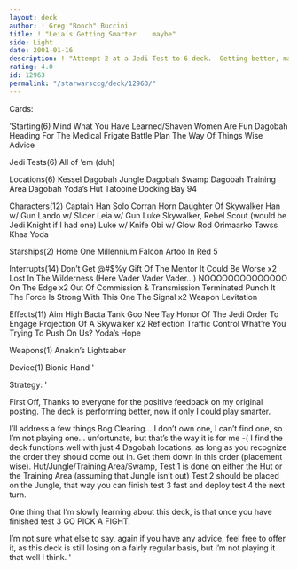 ```yaml
---
layout: deck
author: ! Greg "Booch" Buccini
title: ! "Leia’s Getting Smarter    maybe"
side: Light
date: 2001-01-16
description: ! "Attempt 2 at a Jedi Test to 6 deck.  Getting better, maybe."
rating: 4.0
id: 12963
permalink: "/starwarsccg/deck/12963/"
---
```

Cards: 

'Starting(6)
Mind What You Have Learned/Shaven Women Are Fun
Dagobah
Heading For The Medical Frigate
Battle Plan
The Way Of Things
Wise Advice

Jedi Tests(6)
All of ’em (duh)

Locations(6)
Kessel
Dagobah Jungle
Dagobah Swamp
Dagobah Training Area
Dagobah Yoda’s Hut
Tatooine Docking Bay 94

Characters(12)
Captain Han Solo
Corran Horn
Daughter Of Skywalker
Han w/ Gun
Lando w/ Slicer
Leia w/ Gun
Luke Skywalker, Rebel Scout (would be Jedi Knight if I had one)
Luke w/ Knife
Obi w/ Glow Rod
Orimaarko
Tawss Khaa
Yoda

Starships(2)
Home One
Millennium Falcon
Artoo In Red 5

Interrupts(14)
Don’t Get @#$%y
Gift Of The Mentor
It Could Be Worse x2
Lost In The Wilderness (Here Vader Vader Vader...)
NOOOOOOOOOOOOOO
On The Edge x2
Out Of Commission & Transmission Terminated
Punch It
The Force Is Strong With This One
The Signal x2
Weapon Levitation

Effects(11)
Aim High
Bacta Tank
Goo Nee Tay
Honor Of The Jedi
Order To Engage
Projection Of A Skywalker x2
Reflection
Traffic Control
What’re You Trying To Push On Us?
Yoda’s Hope

Weapons(1)
Anakin’s Lightsaber

Device(1)
Bionic Hand '

Strategy: '

First Off, Thanks to everyone for the positive feedback on my original posting.  The deck is performing better, now if only I could play smarter.

I’ll address a few things
Bog Clearing... I don’t own one, I can’t find one, so I’m not playing one... unfortunate, but that’s the way it is for me -(
I find the deck functions well with just 4 Dagobah locations, as long as you recognize the order they should come out in.  Get them down in this order (placement wise).  Hut/Jungle/Training Area/Swamp, Test 1 is done on either the Hut or the Training Area (assuming that Jungle isn’t out) Test 2 should be placed on the Jungle, that way you can finish test 3 fast and deploy test 4 the next turn.

One thing that I’m slowly learning about this deck, is that once you have finished test 3 GO PICK A FIGHT.

I’m not sure what else to say, again if you have any advice, feel free to offer it, as this deck is still losing on a fairly regular basis, but I’m not playing it that well I think. '
